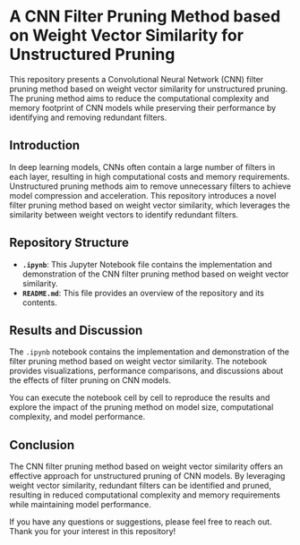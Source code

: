 # A CNN Filter Pruning Method based on Weight Vector Similarity for Unstructured Pruning

This repository presents a Convolutional Neural Network (CNN) filter pruning method based on weight vector similarity for unstructured pruning. The pruning method aims to reduce the computational complexity and memory footprint of CNN models while preserving their performance by identifying and removing redundant filters.

## Introduction

In deep learning models, CNNs often contain a large number of filters in each layer, resulting in high computational costs and memory requirements. Unstructured pruning methods aim to remove unnecessary filters to achieve model compression and acceleration. This repository introduces a novel filter pruning method based on weight vector similarity, which leverages the similarity between weight vectors to identify redundant filters.

## Repository Structure

- **`.ipynb`**: This Jupyter Notebook file contains the implementation and demonstration of the CNN filter pruning method based on weight vector similarity.
- **`README.md`**: This file provides an overview of the repository and its contents.

## Results and Discussion

The `.ipynb` notebook contains the implementation and demonstration of the filter pruning method based on weight vector similarity. The notebook provides visualizations, performance comparisons, and discussions about the effects of filter pruning on CNN models. 

You can execute the notebook cell by cell to reproduce the results and explore the impact of the pruning method on model size, computational complexity, and model performance.

## Conclusion

The CNN filter pruning method based on weight vector similarity offers an effective approach for unstructured pruning of CNN models. By leveraging weight vector similarity, redundant filters can be identified and pruned, resulting in reduced computational complexity and memory requirements while maintaining model performance.

If you have any questions or suggestions, please feel free to reach out. Thank you for your interest in this repository!
